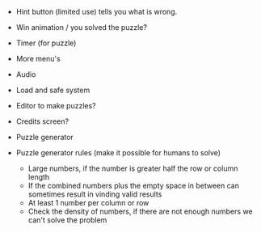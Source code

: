 - Hint button (limited use) tells you what is wrong.
- Win animation / you solved the puzzle?
- Timer (for puzzle)
- More menu's
- Audio
- Load and safe system
- Editor to make puzzles?
- Credits screen?
- Puzzle generator

- Puzzle generator rules (make it possible for humans to solve)
	- Large numbers, if the number is greater half the row or column length
	- If the combined numbers plus the empty space in between can sometimes result in vinding valid results
	- At least 1 number per column or row
	- Check the density of numbers, if there are not enough numbers we can't solve the problem